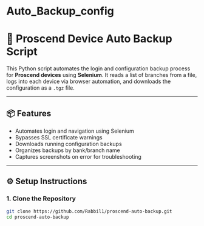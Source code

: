 # Auto_Backup_config
# 🔄 Proscend Device Auto Backup Script

This Python script automates the login and configuration backup process for **Proscend devices** using **Selenium**. It reads a list of branches from a file, logs into each device via browser automation, and downloads the configuration as a `.tgz` file.

---

## 📦 Features

- Automates login and navigation using Selenium
- Bypasses SSL certificate warnings
- Downloads running configuration backups
- Organizes backups by bank/branch name
- Captures screenshots on error for troubleshooting

---

## ⚙️ Setup Instructions

### 1. Clone the Repository

```bash
git clone https://github.com/Rabbil1/proscend-auto-backup.git
cd proscend-auto-backup
